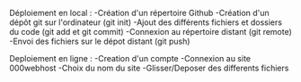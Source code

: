 Déploiement en local :
-Création d'un répertoire Github
-Création d'un dépôt git sur l'ordinateur (git init)
-Ajout des différents fichiers et dossiers du code (git add et git commit)
-Connexion au répertoire distant (git remote)
-Envoi des fichiers sur le dépot distant (git push)


Deploiement en ligne :
-Creation d'un compte
-Connexion au site 000webhost
-Choix du nom du site
-Glisser/Deposer des differents fichiers